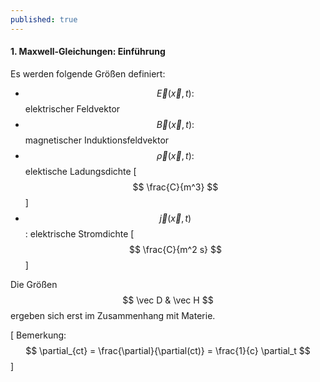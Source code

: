 ```yaml
---
published: true
---
```

#### 1. Maxwell-Gleichungen: Einführung

Es werden folgende Größen definiert:

- $$\vec E(\vec x,t) :$$ elektrischer Feldvektor
- $$\vec B(\vec x,t) :$$ magnetischer Induktionsfeldvektor
- $$\vec \rho(\vec x,t) :$$ elektische Ladungsdichte [ $$ \frac{C}{m^3} $$ ]
- $$\vec j(\vec x,t) $$ : elektrische Stromdichte  [ $$ \frac{C}{m^2 s} $$ ]

Die Größen $$ \vec D & \vec H $$ ergeben sich erst im Zusammenhang mit Materie.

[ Bemerkung: $$ \partial_{ct} = \frac{\partial}{\partial(ct)} = \frac{1}{c} \partial_t $$ ]


